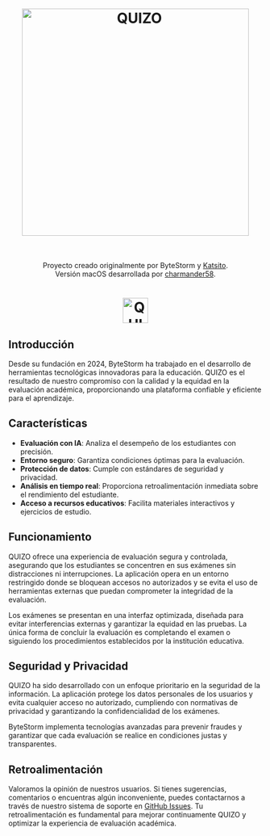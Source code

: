 <h1 align="center"> <img alt="QUIZO" title="QUIZO" src="https://github.com/user-attachments/assets/fdc6ec64-1d98-450f-b6eb-1f1b06fa5346" width="450"> </h1> <br>

<p align="center">
  Proyecto creado originalmente por ByteStorm y <a href="https://github.com/Soy-Katsito">Katsito</a>.<br>
  Versión macOS desarrollada por <a href="https://github.com/charmander58github">charmander58</a>.
</p>
<h1 align="center"><img alt="QUIZO" title="QUIZO" src="https://github.com/user-attachments/assets/79297f50-3118-4778-a586-785f6945be1d" width="50"></h1>


## Introducción

Desde su fundación en 2024, ByteStorm ha trabajado en el desarrollo de herramientas tecnológicas innovadoras para la educación. QUIZO es el resultado de nuestro compromiso con la calidad y la equidad en la evaluación académica, proporcionando una plataforma confiable y eficiente para el aprendizaje.

## Características

- **Evaluación con IA**: Analiza el desempeño de los estudiantes con precisión.
- **Entorno seguro**: Garantiza condiciones óptimas para la evaluación.
- **Protección de datos**: Cumple con estándares de seguridad y privacidad.
- **Análisis en tiempo real**: Proporciona retroalimentación inmediata sobre el rendimiento del estudiante.
- **Acceso a recursos educativos**: Facilita materiales interactivos y ejercicios de estudio.

## Funcionamiento

QUIZO ofrece una experiencia de evaluación segura y controlada, asegurando que los estudiantes se concentren en sus exámenes sin distracciones ni interrupciones. La aplicación opera en un entorno restringido donde se bloquean accesos no autorizados y se evita el uso de herramientas externas que puedan comprometer la integridad de la evaluación. 

Los exámenes se presentan en una interfaz optimizada, diseñada para evitar interferencias externas y garantizar la equidad en las pruebas. La única forma de concluir la evaluación es completando el examen o siguiendo los procedimientos establecidos por la institución educativa.

## Seguridad y Privacidad

QUIZO ha sido desarrollado con un enfoque prioritario en la seguridad de la información. La aplicación protege los datos personales de los usuarios y evita cualquier acceso no autorizado, cumpliendo con normativas de privacidad y garantizando la confidencialidad de los exámenes. 

ByteStorm implementa tecnologías avanzadas para prevenir fraudes y garantizar que cada evaluación se realice en condiciones justas y transparentes.

## Retroalimentación

Valoramos la opinión de nuestros usuarios. Si tienes sugerencias, comentarios o encuentras algún inconveniente, puedes contactarnos a través de nuestro sistema de soporte en [GitHub Issues](https://github.com/Soy-Katsito/QUIZO/issues/new). Tu retroalimentación es fundamental para mejorar continuamente QUIZO y optimizar la experiencia de evaluación académica.
